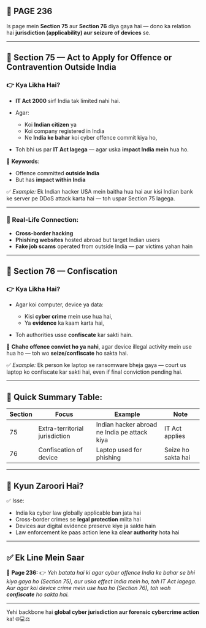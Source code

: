 ## 📄 **PAGE 236**

Is page mein **Section 75** aur **Section 76** diya gaya hai — dono ka relation hai **jurisdiction (applicability) aur seizure of devices** se.

---

## 🔹 **Section 75 — Act to Apply for Offence or Contravention Outside India**

### 👉 Kya Likha Hai?

* **IT Act 2000** sirf India tak limited nahi hai.
* Agar:

  * Koi **Indian citizen** ya
  * Koi company registered in India
  * Ne **India ke bahar** koi cyber offence commit kiya ho,
* Toh bhi us par **IT Act lagega** — agar uska **impact India mein** hua ho.

📌 **Keywords**:

* Offence committed **outside India**
* But has **impact within India**

✅ *Example:* Ek Indian hacker USA mein baitha hua hai aur kisi Indian bank ke server pe DDoS attack karta hai — toh uspar Section 75 lagega.

---

### 🔸 Real-Life Connection:

* **Cross-border hacking**
* **Phishing websites** hosted abroad but target Indian users
* **Fake job scams** operated from outside India — par victims yahan hain

---

## 🔹 **Section 76 — Confiscation**

### 👉 Kya Likha Hai?

* Agar koi computer, device ya data:

  * Kisi **cyber crime** mein use hua hai,
  * Ya **evidence** ka kaam karta hai,
* Toh authorities usse **confiscate** kar sakti hain.

📌 **Chahe offence convict ho ya nahi**, agar device illegal activity mein use hua ho — toh wo **seize/confiscate** ho sakta hai.

✅ *Example:* Ek person ke laptop se ransomware bheja gaya — court us laptop ko confiscate kar sakti hai, even if final conviction pending hai.

---

## 🧩 **Quick Summary Table:**

| Section | Focus                          | Example                                      | Note               |
| ------- | ------------------------------ | -------------------------------------------- | ------------------ |
| 75      | Extra-territorial jurisdiction | Indian hacker abroad ne India pe attack kiya | IT Act applies     |
| 76      | Confiscation of device         | Laptop used for phishing                     | Seize ho sakta hai |

---

## 🔹 **Kyun Zaroori Hai?**

✅ Isse:

* India ka cyber law globally applicable ban jata hai
* Cross-border crimes se **legal protection** milta hai
* Devices aur digital evidence preserve kiye ja sakte hain
* Law enforcement ke paas action lene ka **clear authority** hota hai

---

## ✅ **Ek Line Mein Saar**

📌 **Page 236:**
👉 *Yeh batata hai ki agar cyber offence India ke bahar se bhi kiya gaya ho (Section 75), aur uska effect India mein ho, toh IT Act lagega. Aur agar koi device crime mein use hua ho (Section 76), toh woh **confiscate** ho sakta hai.*

---

Yehi backbone hai **global cyber jurisdiction aur forensic cybercrime action** ka! 🌐💻⚖️
